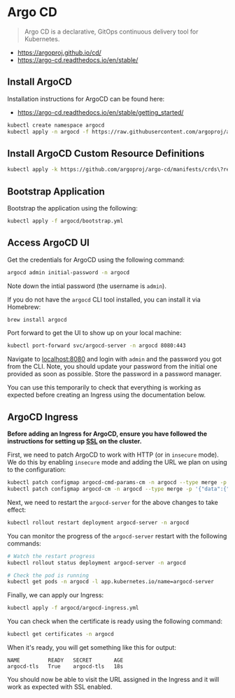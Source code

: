 # Argo CD

> Argo CD is a declarative, GitOps continuous delivery tool for Kubernetes.

- https://argoproj.github.io/cd/
- https://argo-cd.readthedocs.io/en/stable/

## Install ArgoCD

Installation instructions for ArgoCD can be found here:
- https://argo-cd.readthedocs.io/en/stable/getting_started/

```bash
kubectl create namespace argocd
kubectl apply -n argocd -f https://raw.githubusercontent.com/argoproj/argo-cd/stable/manifests/install.yaml
```

## Install ArgoCD Custom Resource Definitions

```bash
kubectl apply -k https://github.com/argoproj/argo-cd/manifests/crds\?ref\=stable
```

## Bootstrap Application

Bootstrap the application using the following:

```bash
kubectl apply -f argocd/bootstrap.yml
```

## Access ArgoCD UI

Get the credentials for ArgoCD using the following command:

```bash
argocd admin initial-password -n argocd
```

Note down the intial password (the username is `admin`).

If you do not have the `argocd` CLI tool installed, you can install it via Homebrew:

```bash
brew install argocd
```

Port forward to get the UI to show up on your local machine:

```bash
kubectl port-forward svc/argocd-server -n argocd 8080:443
```

Navigate to [localhost:8080](http://localhost:8080) and login with `admin` and the password you got from the CLI. Note,
you should update your password from the initial one provided as soon as possible. Store the password in a password
manager.

You can use this temporarily to check that everything is working as expected before creating an Ingress using the
documentation below.

## ArgoCD Ingress

**Before adding an Ingress for ArgoCD, ensure you have followed the instructions for setting up [SSL](ssl.md) on the
cluster.**

First, we need to patch ArgoCD to work with HTTP (or in `insecure` mode). We do this by enabling `insecure` mode and
adding the URL we plan on using to the configuration:

```bash
kubectl patch configmap argocd-cmd-params-cm -n argocd --type merge -p '{"data":{"server.insecure":"true"}}'
kubectl patch configmap argocd-cm -n argocd --type merge -p '{"data":{"url":"https://argocd.homelab.dobson.dev"}}'
```

Next, we need to restart the `argocd-server` for the above changes to take effect:

```bash
kubectl rollout restart deployment argocd-server -n argocd
```

You can monitor the progress of the `argocd-server` restart with the following commands:

```bash
# Watch the restart progress
kubectl rollout status deployment argocd-server -n argocd

# Check the pod is running
kubectl get pods -n argocd -l app.kubernetes.io/name=argocd-server
```

Finally, we can apply our Ingress:

```bash
kubectl apply -f argocd/argocd-ingress.yml
```

You can check when the certificate is ready using the following command:

```bash
kubectl get certificates -n argocd
```

When it's ready, you will get something like this for output:

```
NAME         READY   SECRET       AGE
argocd-tls   True    argocd-tls   18s
```

You should now be able to visit the URL assigned in the Ingress and it will work as expected with SSL enabled.